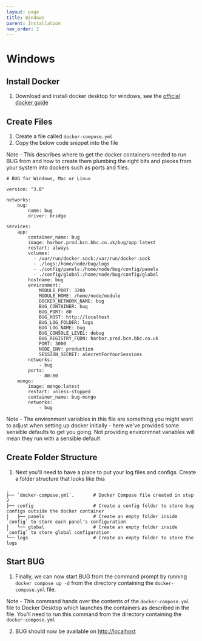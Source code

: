 ```yaml
---
layout: page
title: Windows
parent: Installation
nav_order: 2
---
```


# Windows

## Install Docker

1. Download and install docker desktop for windows, see the [official docker guide](https://docs.docker.com/desktop/windows/install/)

## Create Files

1. Create a file called `docker-compose.yml`
2. Copy the below code snippet into the file

Note - This describes where to get the docker containers needed to run BUG from and how to create them plumbing the right bits and pieces from your system into dockers such as ports and files.

```
# BUG for Windows, Mac or Linux

version: "3.8"

networks:
    bug:
        name: bug
        driver: bridge

services:
    app:
        container_name: bug
        image: harbor.prod.bcn.bbc.co.uk/bug/app:latest
        restart: always
        volumes:
          - /var/run/docker.sock:/var/run/docker.sock
          - ./logs:/home/node/bug/logs
          - ./config/panels:/home/node/bug/config/panels
          - ./config/global:/home/node/bug/config/global
        hostname: bug
        environment:
            MODULE_PORT: 3200
            MODULE_HOME: /home/node/module
            DOCKER_NETWORK_NAME: bug
            BUG_CONTAINER: bug
            BUG_PORT: 80
            BUG_HOST: http://localhost
            BUG_LOG_FOLDER: logs
            BUG_LOG_NAME: bug
            BUG_CONSOLE_LEVEL: debug
            BUG_REGISTRY_FQDN: harbor.prod.bcn.bbc.co.uk
            PORT: 3000
            NODE_ENV: production
            SESSION_SECRET: aSecretForYourSessions
        networks:
            - bug
        ports:
            - 80:80
    mongo:
        image: mongo:latest
        restart: unless-stopped
        container_name: bug-mongo
        networks:
            - bug
```

Note - The environment variables in this file are something you might want to adjust when setting up docker initially - here we've provided some sensible defaults to get you going. Not providing environmnet variables will mean they run with a sensible default

## Create Folder Structure

1. Next you'll need to have a place to put your log files and configs. Create a folder structure that looks like this

```
.
├── `docker-compose.yml`.       # Docker Compose file created in step 2
├── config                      # Create a config folder to store bug configs outside the docker container
│   ├── panels                  # Create an empty folder inside `config` to store each panel's configuration
│   └── global                  # Create an empty folder inside `config` to store global configuration
└── logs                        # Create an empty folder to store the logs
```

## Start BUG

1. Finally, we can now start BUG from the command prompt by running `docker compose up -d` from the directory containing the `docker-compose.yml` file.

Note - This command hands over the contents of the `docker-compose.yml` file to Docker Desktop which launches the containers as described in the file. You'll need to run this command from the directory containing the `docker-compose.yml`

2. BUG should now be available on [http://localhost](http://localhost)
